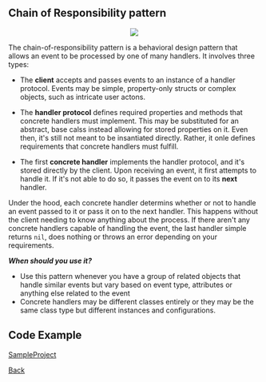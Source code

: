 ##  Chain of Responsibility pattern

<p align="center">
  <image src="images/chain.png"></image>
</p>



The chain-of-responsibility pattern is a behavioral design pattern that allows an event to be processed by one of many handlers.
It involves three types:

- The <b>client</b> accepts and passes events to an instance of a handler protocol. Events may be simple, property-only structs or complex objects, such as intricate user actons.

- The <b>handler protocol</b> defines required properties and methods that concrete handlers must implement. This may be substituted for an abstract, base calss instead allowing for stored properties on it. Even then, it's still not meant to be insantiated directly. Rather, it onle defines requirements that concrete handlers must fulfill.

- The first <b>concrete handler</b> implements the handler protocol, and it's stored directly by the client. Upon receiving an event, it first attempts to handle it. If it's not able to do so, it passes the event on to its <b>next</b> handler.

Under the hood, each concrete handler determins whether or not to handle an event passed to it or pass it on to the next handler. This happens without the client needing to know anything about the process.
If there aren't any concrete handlers capable of handling the event, the last handler simple returns `nil`, does nothing or throws an error depending on your requirements.

***When should you use it?***

- Use this pattern whenever you have a group of related objects that handle similar events but vary based on event type, attributes or anything else related to the event
- Concrete handlers may be different classes entirely or they may be the same class type but different instances and configurations.


## Code Example
[SampleProject]

[SampleProject]: ../samples/ChainOfResponsibility-pattern/ "SampleProject"






[Back]

[Back]: ../README.md "Back"
